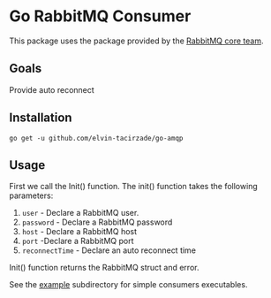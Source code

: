 # Go RabbitMQ Consumer
This package uses the package provided by the [RabbitMQ core team](https://github.com/rabbitmq/amqp091-go).
## Goals
Provide auto reconnect
## Installation
```
go get -u github.com/elvin-tacirzade/go-amqp
```
## Usage
First we call the Init() function. The init() function takes the following parameters:
1. `user` - Declare a RabbitMQ user.
2. `password` - Declare a RabbitMQ password
3. `host` - Declare a RabbitMQ host
4. `port` -Declare a RabbitMQ port
5. `reconnectTime` - Declare an auto reconnect time

Init() function returns the RabbitMQ struct and error.

See the [example](https://github.com/elvin-tacirzade/go-amqp/example) subdirectory for simple consumers executables.


